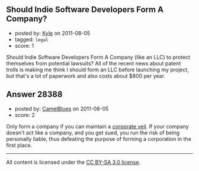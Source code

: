 ## Should Indie Software Developers Form A Company?

- posted by: [Kyle](https://stackexchange.com/users/-1/4442-kyle) on 2011-08-05
- tagged: `legal`
- score: 1

Should Indie Software Developers Form A Company (like an LLC) to protect themselves from potential lawsuits?  All of the recent news about patent trolls is making me think I should form an LLC before launching my project, but that's a lot of paperwork and also costs about $800 per year.


## Answer 28388

- posted by: [CamelBlues](https://stackexchange.com/users/-1/10410-camelblues) on 2011-08-05
- score: 2

<p>Only form a company if you can maintain a <a href="http://en.wikipedia.org/wiki/Corporate_veil" rel="nofollow">corporate veil</a>.  If your company doesn't act like a company, and you get sued, you run the risk of being personally liable, thus defeating the purpose of forming a corporation in the first place.</p>




---

All content is licensed under the [CC BY-SA 3.0 license](https://creativecommons.org/licenses/by-sa/3.0/).
